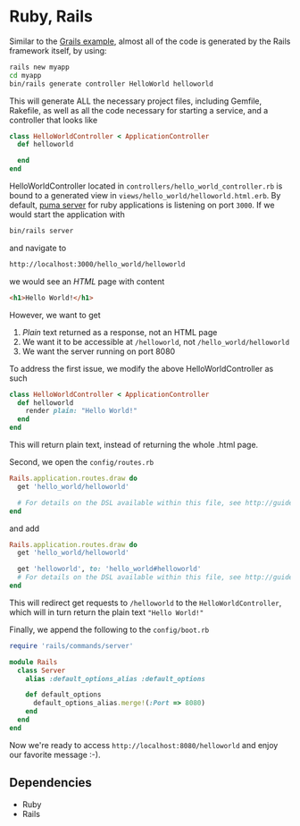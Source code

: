 # Ruby, Rails

Similar to the [Grails example](https://github.com/daniloradenovic/helloworld-rest/tree/master/groovy-grails), almost
 all of the code is generated by the Rails framework itself, by using:
 
 ```bash
rails new myapp
cd myapp
bin/rails generate controller HelloWorld helloworld
```

This will generate ALL the necessary project files, including Gemfile, Rakefile, 
as well as all the code necessary for starting a service, and a controller that looks like

```ruby
class HelloWorldController < ApplicationController
  def helloworld

  end
end
```

HelloWorldController located in `controllers/hello_world_controller.rb` 
is bound to a generated view in `views/hello_world/helloworld.html.erb`. By default,
[puma server](http://puma.io/) for ruby applications is listening on port `3000`. If we would
start the application with

```bash
bin/rails server
```
and navigate to 
```bash
http://localhost:3000/hello_world/helloworld
```

we would see an _HTML_ page with content

```html
<h1>Hello World!</h1>
```

However, we want to get
1. _Plain_ text returned as a response, not an HTML page
2. We want it to be accessible at `/helloworld`, not `/hello_world/helloworld`
3. We want the server running on port 8080

To address the first issue, we modify the above HelloWorldController as such

```ruby
class HelloWorldController < ApplicationController
  def helloworld
    render plain: "Hello World!"
  end
end
```
This will return plain text, instead of returning the whole .html page.

Second, we open the `config/routes.rb`

```ruby
Rails.application.routes.draw do
  get 'hello_world/helloworld'

  # For details on the DSL available within this file, see http://guides.rubyonrails.org/routing.html
end
```

and add
```ruby
Rails.application.routes.draw do
  get 'hello_world/helloworld'

  get 'helloworld', to: 'hello_world#helloworld'
  # For details on the DSL available within this file, see http://guides.rubyonrails.org/routing.html
end
```

This will redirect get requests to `/helloworld` to the `HelloWorldController`, which will in turn return the plain text `"Hello World!"`

Finally, we append the following to the `config/boot.rb`
 
 ```ruby
 require 'rails/commands/server'
 
 module Rails
   class Server
     alias :default_options_alias :default_options
 
     def default_options
       default_options_alias.merge!(:Port => 8080)
     end
   end
 end
 ```

Now we're ready to access `http://localhost:8080/helloworld`
and enjoy our favorite message :-).

## Dependencies
* Ruby
* Rails
